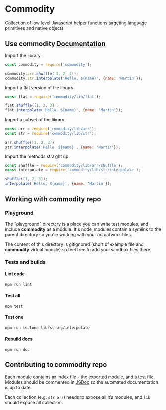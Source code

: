 # Commodity
Collection of low level Javascript helper functions targeting language primitives and native objects

## Use commodity [Documentation](https://fiverr.github.io/commodity/)

Import the library
```javascript
const commodity = require('commodity');

commodity.arr.shuffle([1, 2, 3]);
commodity.str.interpolate('Hello, ${name}', {name: 'Martin'});
```

Import a flat version of the library
```javascript
const flat = require('commodity/lib/flat');

flat.shuffle([1, 2, 3]);
flat.interpolate('Hello, ${name}', {name: 'Martin'});
```

Import a subset of the library
```javascript
const arr = require('commodity/lib/arr');
const str = require('commodity/lib/str');

arr.shuffle([1, 2, 3]);
str.interpolate('Hello, ${name}', {name: 'Martin'});
```

Import the methods straight up
```javascript
const shuffle = require('commodity/lib/arr/shuffle');
const interpolate = require('commodity/lib/str/interpolate');

shuffle([1, 2, 3]);
interpolate('Hello, ${name}', {name: 'Martin'});
```

## Working with __commodity__ repo

### Playground
The "playground" directory is a place you can write test modules, and include __commodity__ as a module. It's node_modules contain a symlink to the parent directory so you're working with your actual work files.

The content of this directory is gitignored (short of example file and __commodity__ virtual module) so feel free to add your sandbox files there

### Tests and builds

#### Lint code
```sh
npm run lint
```

#### Test all
```sh
npm test
```

#### Test one
```sh
npm run testone lib/string/interpolate
```

#### Rebuild docs
```sh
npm run doc
```
## Contributing to __commodity__ repo
Each module contains an index file - the exported module, and a test file. Modules should be commented in [JSDoc](http://usejsdoc.org/) so the automated documentation is up to date.

Each collection (e.g. `str`, `arr`) needs to expose all it's modules, and `lib` should expose all collection.
